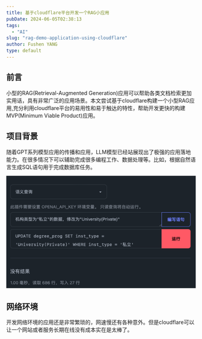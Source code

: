 ```yaml
---
title: 基于cloudflare平台开发一个RAG小应用
pubDate: 2024-06-05T02:38:13
tags:
  - "AI"
slug: "rag-demo-application-using-cloudflare"
author: Fushen YANG
type: default
---
```


## 前言

小型的RAG(Retrieval-Augmented Generation)应用可以帮助各类文档检索更加实用话，具有非常广泛的应用场景。本文尝试基于cloudflare构建一个小型RAG应用,充分利用cloudflare平台的易用性和易于触达的特性，帮助开发更快的构建MVP(Minimum Viable Product)应用。

## 项目背景

随着GPT系列模型应用的传播和应用，LLM模型已经站展现出了极强的应用落地能力。在很多情况下可以辅助完成很多编程工作、数据处理等。比如，根据自然语言生成SQL语句用于完成数据库任务。

![特别好的一个列子](11/ai-sql.png)

## 网络环境

开发网络环境的应用还是非常繁琐的，网速慢还有各种意外。但是cloudflare可以让一个网站或者服务长期在线没有成本实在是太棒了。
